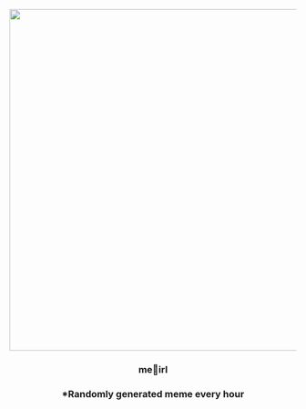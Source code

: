 <p align="center">
        <img src="https://i.redd.it/mphmrcjoc0y81.jpg" width="600" height="600">
        </p>
        <h3 align="center">me🐡irl</h3>
        <h3 align="center">*Randomly generated meme every hour</h3>
    